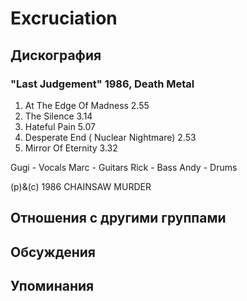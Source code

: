 # Excruciation



## Дискография

### "Last Judgement" 1986, Death Metal

1. At The Edge Of Madness 2.55
2. The Silence 3.14
3. Hateful Pain 5.07
4. Desperate End ( Nuclear Nightmare) 2.53
5. Mirror Of Eternity 3.32

Gugi - Vocals
Marc - Guitars
Rick - Bass
Andy - Drums

(p)&(c) 1986 CHAINSAW MURDER


## Отношения с другими группами


## Обсуждения


## Упоминания


